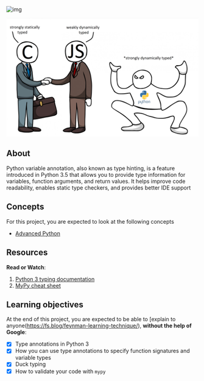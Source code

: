 ![img](https://assets.imaginablefutures.com/media/images/ALX_Logo.max-200x150.png)

![meme](../assets/strongly-dynamically-typed.png)

## About
Python variable annotation, also known as type hinting, is a feature introduced in Python 3.5 that allows you to provide type information for variables, function arguments, and return values. It helps improve code readability, enables static type checkers, and provides better IDE support

## Concepts
For this project, you are expected to look at the following concepts
- [Advanced Python](https://intranet.alxswe.com/concepts/554)

## Resources
__Read or Watch__:
1. [Python 3 typing documentation](https://docs.python.org/3/library/typing.html)
2. [MyPy cheat sheet](https://mypy.readthedocs.io/en/latest/cheat_sheet_py3.html)

## Learning objectives

At the end of this project, you are expected to be able to [explain to anyone(https://fs.blog/feynman-learning-technique/), __without the help of Google__:
 - [X] Type annotations in Python 3
 - [X] How you can use type annotations to specify function signatures and variable types
 - [X] Duck typing
 - [X] How to validate your code with `mypy`
